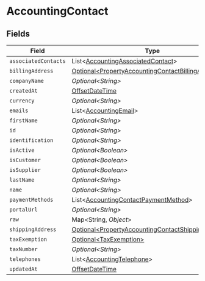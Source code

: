 # AccountingContact


## Fields

| Field                                                                                                                  | Type                                                                                                                   | Required                                                                                                               | Description                                                                                                            |
| ---------------------------------------------------------------------------------------------------------------------- | ---------------------------------------------------------------------------------------------------------------------- | ---------------------------------------------------------------------------------------------------------------------- | ---------------------------------------------------------------------------------------------------------------------- |
| `associatedContacts`                                                                                                   | List\<[AccountingAssociatedContact](../../models/shared/AccountingAssociatedContact.md)>                               | :heavy_minus_sign:                                                                                                     | N/A                                                                                                                    |
| `billingAddress`                                                                                                       | [Optional\<PropertyAccountingContactBillingAddress>](../../models/shared/PropertyAccountingContactBillingAddress.md)   | :heavy_minus_sign:                                                                                                     | N/A                                                                                                                    |
| `companyName`                                                                                                          | *Optional\<String>*                                                                                                    | :heavy_minus_sign:                                                                                                     | N/A                                                                                                                    |
| `createdAt`                                                                                                            | [OffsetDateTime](https://docs.oracle.com/javase/8/docs/api/java/time/OffsetDateTime.html)                              | :heavy_minus_sign:                                                                                                     | N/A                                                                                                                    |
| `currency`                                                                                                             | *Optional\<String>*                                                                                                    | :heavy_minus_sign:                                                                                                     | N/A                                                                                                                    |
| `emails`                                                                                                               | List\<[AccountingEmail](../../models/shared/AccountingEmail.md)>                                                       | :heavy_minus_sign:                                                                                                     | N/A                                                                                                                    |
| `firstName`                                                                                                            | *Optional\<String>*                                                                                                    | :heavy_minus_sign:                                                                                                     | N/A                                                                                                                    |
| `id`                                                                                                                   | *Optional\<String>*                                                                                                    | :heavy_minus_sign:                                                                                                     | N/A                                                                                                                    |
| `identification`                                                                                                       | *Optional\<String>*                                                                                                    | :heavy_minus_sign:                                                                                                     | N/A                                                                                                                    |
| `isActive`                                                                                                             | *Optional\<Boolean>*                                                                                                   | :heavy_minus_sign:                                                                                                     | N/A                                                                                                                    |
| `isCustomer`                                                                                                           | *Optional\<Boolean>*                                                                                                   | :heavy_minus_sign:                                                                                                     | N/A                                                                                                                    |
| `isSupplier`                                                                                                           | *Optional\<Boolean>*                                                                                                   | :heavy_minus_sign:                                                                                                     | N/A                                                                                                                    |
| `lastName`                                                                                                             | *Optional\<String>*                                                                                                    | :heavy_minus_sign:                                                                                                     | N/A                                                                                                                    |
| `name`                                                                                                                 | *Optional\<String>*                                                                                                    | :heavy_minus_sign:                                                                                                     | N/A                                                                                                                    |
| `paymentMethods`                                                                                                       | List\<[AccountingContactPaymentMethod](../../models/shared/AccountingContactPaymentMethod.md)>                         | :heavy_minus_sign:                                                                                                     | N/A                                                                                                                    |
| `portalUrl`                                                                                                            | *Optional\<String>*                                                                                                    | :heavy_minus_sign:                                                                                                     | N/A                                                                                                                    |
| `raw`                                                                                                                  | Map\<String, *Object*>                                                                                                 | :heavy_minus_sign:                                                                                                     | N/A                                                                                                                    |
| `shippingAddress`                                                                                                      | [Optional\<PropertyAccountingContactShippingAddress>](../../models/shared/PropertyAccountingContactShippingAddress.md) | :heavy_minus_sign:                                                                                                     | N/A                                                                                                                    |
| `taxExemption`                                                                                                         | [Optional\<TaxExemption>](../../models/shared/TaxExemption.md)                                                         | :heavy_minus_sign:                                                                                                     | N/A                                                                                                                    |
| `taxNumber`                                                                                                            | *Optional\<String>*                                                                                                    | :heavy_minus_sign:                                                                                                     | N/A                                                                                                                    |
| `telephones`                                                                                                           | List\<[AccountingTelephone](../../models/shared/AccountingTelephone.md)>                                               | :heavy_minus_sign:                                                                                                     | N/A                                                                                                                    |
| `updatedAt`                                                                                                            | [OffsetDateTime](https://docs.oracle.com/javase/8/docs/api/java/time/OffsetDateTime.html)                              | :heavy_minus_sign:                                                                                                     | N/A                                                                                                                    |